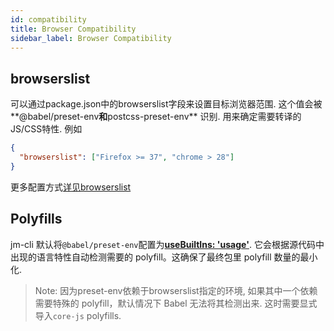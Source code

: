 ```yaml
---
id: compatibility
title: Browser Compatibility
sidebar_label: Browser Compatibility
---
```


## browserslist

可以通过package.json中的browserslist字段来设置目标浏览器范围. 这个值会被**@babel/preset-env**和**postcss-preset-env**
识别. 用来确定需要转译的JS/CSS特性. 例如

```json
{
  "browserslist": ["Firefox >= 37", "chrome > 28"]
}
```

更多配置方式[详见browserslist](https://github.com/browserslist/browserslist#queries)

## Polyfills

jm-cli 默认将`@babel/preset-env`配置为[**useBuiltIns: 'usage'**](https://babeljs.io/docs/en/babel-preset-env#usebuiltins). 它会根据源代码中出现的语言特性自动检测需要的 polyfill。这确保了最终包里 polyfill 数量的最小化.

> Note: 因为preset-env依赖于browserslist指定的环境, 如果其中一个依赖需要特殊的 polyfill，默认情况下 Babel 无法将其检测出来. 这时需要显式导入`core-js` polyfills.